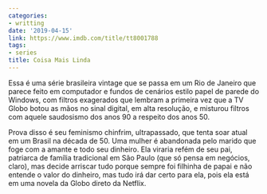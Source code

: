 ```yaml
---
categories:
- writting
date: '2019-04-15'
link: https://www.imdb.com/title/tt8001788
tags:
- series
title: Coisa Mais Linda
---
```


Essa é uma série brasileira vintage que se passa em um Rio de Janeiro que parece feito em computador e fundos de cenários estilo papel de parede do Windows, com filtros exagerados que lembram a primeira vez que a TV Globo botou as mãos no sinal digital, em alta resolução, e misturou filtros com aquele saudosismo dos anos 90 a respeito dos anos 50.

Prova disso é seu feminismo chinfrim, ultrapassado, que tenta soar atual em um Brasil na década de 50. Uma mulher é abandonada pelo marido que foge com a amante e todo seu dinheiro. Ela viraria refém de seu pai, patriarca de família tradicional em São Paulo (que só pensa em negócios, claro), mas decide arriscar tudo porque sempre foi filhinha de papai e não entende o valor do dinheiro, mas tudo irá dar certo para ela, pois ela está em uma novela da Globo direto da Netflix.

